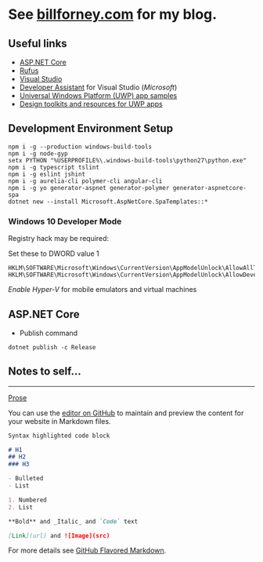 # See **[billforney.com](https://www.billforney.com/)** for my blog.

## Useful links

- [ASP.NET Core](https://www.microsoft.com/net/download/core)
- [Rufus](http://rufus.akeo.ie/)
- [Visual Studio](http://www.visualstudio.com/)
- [Developer Assistant](https://marketplace.visualstudio.com/items?itemName=OneCodeTeam.DeveloperAssistant-13032) for Visual Studio (_Microsoft_)
- [Universal Windows Platform (UWP) app samples](https://github.com/Microsoft/Windows-universal-samples)
- [Design toolkits and resources for UWP apps](https://docs.microsoft.com/en-us/windows/uwp/design-downloads/index)

## Development Environment Setup

```
npm i -g --production windows-build-tools
npm i -g node-gyp
setx PYTHON "%USERPROFILE%\.windows-build-tools\python27\python.exe"
npm i -g typescript tslint
npm i -g eslint jshint
npm i -g aurelia-cli polymer-cli angular-cli
npm i -g yo generator-aspnet generator-polymer generator-aspnetcore-spa
dotnet new --install Microsoft.AspNetCore.SpaTemplates::*
```

### Windows 10 Developer Mode

Registry hack may be required:

Set these to DWORD value 1
```
HKLM\SOFTWARE\Microsoft\Windows\CurrentVersion\AppModelUnlock\AllowAllTrustedApps
HKLM\SOFTWARE\Microsoft\Windows\CurrentVersion\AppModelUnlock\AllowDevelopmentWithoutDevLicense
```

_Enable Hyper-V_ for mobile emulators and virtual machines

## ASP.NET Core

- Publish command
```
dotnet publish -c Release
```

## Notes to self...
---
[Prose](http://prose.io/#wforney/wforney.github.io/edit/master/README.md)

You can use the [editor on GitHub](https://github.com/wforney/wforney.github.io/edit/master/README.md) to maintain and preview the content for your website in Markdown files.

```markdown
Syntax highlighted code block

# H1
## H2
### H3

- Bulleted
- List

1. Numbered
2. List

**Bold** and _Italic_ and `Code` text

[Link](url) and ![Image](src)
```

For more details see [GitHub Flavored Markdown](https://guides.github.com/features/mastering-markdown/).
